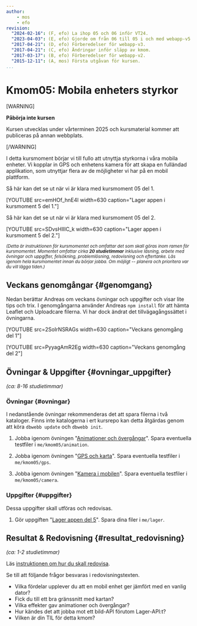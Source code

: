```yaml
---
author:
    - mos
    - efo
revision:
  "2024-02-16": (F, efo) La ihop 05 och 06 inför VT24.
  "2023-04-03": (E, efo) Gjorde om från 06 till 05 i och med webapp-v5.
  "2017-04-21": (D, efo) Förberedelser för webapp-v3.
  "2017-04-21": (C, efo) Ändringar inför släpp av kmom.
  "2017-03-17": (B, efo) Förberedelser för webapp-v2.
  "2015-12-11": (A, mos) Första utgåvan för kursen.
...
```

Kmom05: Mobila enheters styrkor
==================================

[WARNING]

**Påbörja inte kursen**

Kursen utvecklas under vårterminen 2025 och kursmaterial kommer att publiceras på annan webbplats.

[/WARNING]

I detta kursmoment börjar vi till fullo att utnyttja styrkorna i våra mobila enheter. Vi kopplar in GPS och enhetens kamera för att skapa en fulländad applikation, som utnyttjar flera av de möjligheter vi har på en mobil plattform.



<!--more-->



Så här kan det se ut när vi är klara med kursmoment 05 del 1.

[YOUTUBE src=emHOf_hnE4I width=630 caption="Lager appen i kursmoment 5 del 1."]

Så här kan det se ut när vi är klara med kursmoment 05 del 2.

[YOUTUBE src=SDvsHIIIC_k width=630 caption="Lager appen i kursmoment 5 del 2."]



<small><i>(Detta är instruktionen för kursmomentet och omfattar det som skall göras inom ramen för kursmomentet. Momentet omfattar cirka **20 studietimmar** inklusive läsning, arbete med övningar och uppgifter, felsökning, problemlösning, redovisning och eftertanke. Läs igenom hela kursmomentet innan du börjar jobba. Om möjligt -- planera och prioritera var du vill lägga tiden.)</i></small>



Veckans genomgångar  {#genomgang}
---------------------------------

Nedan berättar Andreas om veckans övningar och uppgifter och visar lite tips och trix. I genomgångarna använder Andreas `npm install` för att hämta Leaflet och Uploadcare filerna. Vi har dock ändrat det tillvägagångssättet i övningarna.

[YOUTUBE src=2SoIrNSRAGs width=630 caption="Veckans genomgång del 1"]

[YOUTUBE src=PyyagAmR2Eg width=630 caption="Veckans genomgång del 2"]



Övningar & Uppgifter  {#ovningar_uppgifter}
-------------------------------------------

*(ca: 8-16 studietimmar)*



### Övningar {#ovningar}

I nedanstående övningar rekommenderas det att spara filerna i två kataloger. Finns inte katalogerna i ert kursrepo kan detta åtgärdas genom att köra `dbwebb update` och `dbwebb init`.

1. Jobba igenom övningen "[Animationer och övergångar](kunskap/animationer-och-overgangar-v2)". Spara eventuella testfiler i `me/kmom05/animation`.

1. Jobba igenom övningen "[GPS och karta](kunskap/gps-och-karta-v3)". Spara eventuella testfiler i `me/kmom05/gps`.

1. Jobba igenom övningen "[Kamera i mobilen](kunskap/kamera-i-mobilen)". Spara eventuella testfiler i `me/kmom05/camera`.



### Uppgifter {#uppgifter}

Dessa uppgifter skall utföras och redovisas.

1. Gör uppgiften "[Lager appen del 5](uppgift/lager-appen-del-5-v5)". Spara dina filer i `me/lager`.



Resultat & Redovisning  {#resultat_redovisning}
-----------------------------------------------

*(ca: 1-2 studietimmar)*

Läs [instruktionen om hur du skall redovisa](./../redovisa).

Se till att följande frågor besvaras i redovisningstexten.

* Vilka fördelar upplever du att en mobil enhet ger jämfört med en vanlig dator?
* Fick du till ett bra gränssnitt med kartan?
* Vilka effekter gav animationer och övergångar?
* Hur kändes det att jobba mot ett bild-API förutom Lager-API:t?
* Vilken är din TIL för detta kmom?
